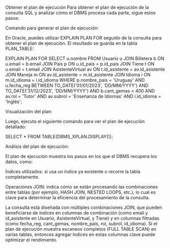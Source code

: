 Obtener el plan de ejecución
Para obtener el plan de ejecución de la consulta SQL y analizar cómo el DBMS procesa cada parte, sigue estos pasos:

Comando para generar el plan de ejecución:

En Oracle, puedes utilizar EXPLAIN PLAN FOR seguido de la consulta para obtener el plan de ejecución. El resultado se guarda en la tabla PLAN_TABLE:

EXPLAIN PLAN FOR
SELECT u.nombre
FROM Usuario u
JOIN Billetera b ON u.email = b.email
JOIN Pais p ON u.id_pais = p.id_pais
JOIN Tiene t ON u.email = t.email
JOIN AsistenteVirtual av ON t.id_asistente = av.id_asistente
JOIN Maneja m ON av.id_asistente = m.id_asistente
JOIN Idioma i ON m.id_idioma = i.id_idioma
WHERE p.nombre_pais = 'Uruguay' 
    AND u.fecha_reg BETWEEN TO_DATE('01/01/2023', 'DD/MM/YYYY') AND TO_DATE('31/12/2023', 'DD/MM/YYYY')
    AND b.cant_gemas < 400
    AND av.rol = 'Tutor'
    AND av.subrol = 'Enseñanza de Idiomas'
    AND i.id_idioma = 'Inglés';

Visualización del plan:

Luego, ejecuta el siguiente comando para ver el plan de ejecución detallado:

SELECT * FROM TABLE(DBMS_XPLAN.DISPLAY());

Análisis del plan de ejecución:

El plan de ejecución muestra los pasos en los que el DBMS recupera los datos, como:

Índices utilizados: si usa un índice ya existente o recorre la tabla completamente.

Operaciones JOIN: indica cómo se están procesando las combinaciones entre tablas (por ejemplo, HASH JOIN, NESTED LOOPS, etc.), lo cual es clave para determinar la eficiencia del procesamiento de la consulta.

La consulta está diseñada con múltiples combinaciones JOIN, que pueden beneficiarse de índices en columnas de combinación (como email y id_asistente en Usuario, AsistenteVirtual, y Tiene) y en columnas filtradas (como fecha_reg, cant_gemas, nombre_pais, rol, subrol, id_idioma). Si el plan de ejecución muestra escaneos completos (FULL TABLE SCAN) en varias tablas, entonces agregar índices en estas columnas clave puede optimizar el rendimiento.

